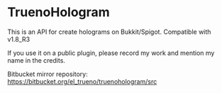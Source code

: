 # TruenoHologram
This is an API for create holograms on Bukkit/Spigot. Compatible with v1.8_R3

If you use it on a public plugin, please record my work and mention my name in the credits.

Bitbucket mirror repository: https://bitbucket.org/el_trueno/truenohologram/src
